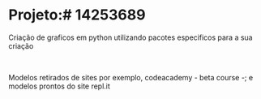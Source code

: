 <!DOCTYPE html>
<html>
<head>
</head>
<body>
  <div>
    <h1> Projeto:<b># 14253689</b></h1>
  </div>
  <div>
    <p>Criação de graficos em python utilizando pacotes especificos para a sua criação</p><br><p>Modelos retirados de sites por exemplo, codeacademy - beta course -; e modelos prontos do site repl.it
  </div>
</body>
</html>

